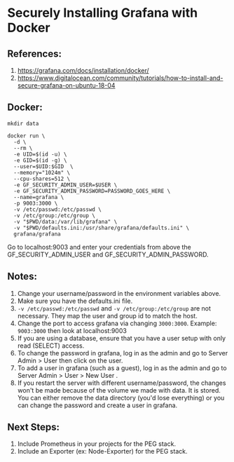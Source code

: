 # Securely Installing Grafana with Docker
## References:
1. https://grafana.com/docs/installation/docker/
2. https://www.digitalocean.com/community/tutorials/how-to-install-and-secure-grafana-on-ubuntu-18-04

## Docker:
```
mkdir data

docker run \
  -d \
  --rm \
  -e UID=$(id -u) \
  -e GID=$(id -g) \
  --user=$UID:$GID  \
  --memory="1024m" \
  --cpu-shares=512 \
  -e GF_SECURITY_ADMIN_USER=$USER \
  -e GF_SECURITY_ADMIN_PASSWORD=PASSWORD_GOES_HERE \
  --name=grafana \
  -p 9003:3000 \
  -v /etc/passwd:/etc/passwd \
  -v /etc/group:/etc/group \
  -v "$PWD/data:/var/lib/grafana" \
  -v "$PWD/defaults.ini:/usr/share/grafana/defaults.ini" \
  grafana/grafana
```

Go to localhost:9003 and enter your credentials from above the GF_SECURITY_ADMIN_USER and GF_SECURITY_ADMIN_PASSWORD.

## Notes:
1. Change your username/password in the environment variables above.
1. Make sure you have the defaults.ini file.
1. `-v /etc/passwd:/etc/passwd` and `-v /etc/group:/etc/group` are not necessary. They map the user and group id to match the host.
1. Change the port to access grafana via changing `3000:3000`. Example: `9003:3000` then look at localhost:9003
1. If you are using a database, ensure that you have a user setup with only read (SELECT) access.
1. To change the password in grafana, log in as the admin and go to Server Admin > User then click on the user.
1. To add a user in grafana (such as a guest), log in as the admin and go to Server Admin > User > New User .
1. If you restart the server with different username/password, the changes won't be made because of the volume we made with data. It is stored. You can either remove the data directory (you'd lose everything) or you can change the password and create a user in grafana.

## Next Steps:
1. Include Prometheus in your projects for the PEG stack.
2. Include an Exporter (ex: Node-Exporter) for the PEG stack.
